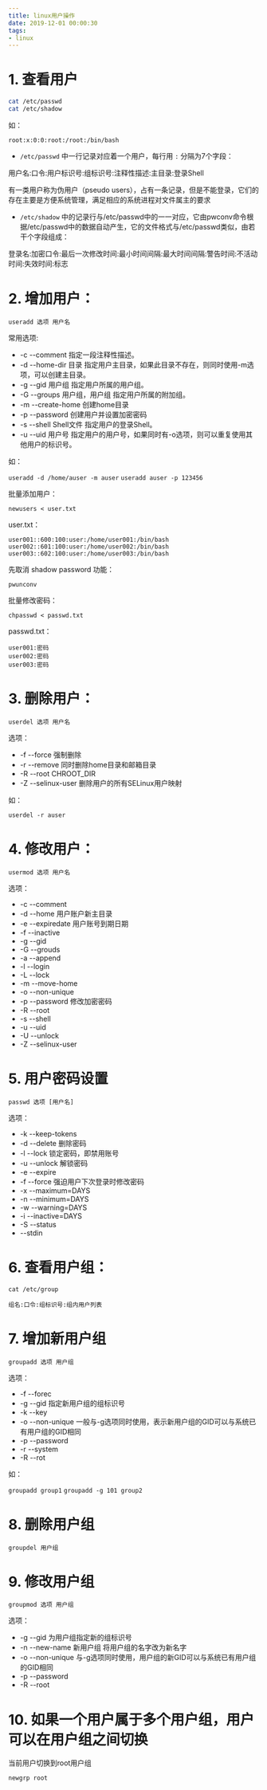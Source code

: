 ```yaml
---
title: linux用户操作
date: 2019-12-01 00:00:30
tags: 
- linux
---
```


# 1. 查看用户

```sh
cat /etc/passwd
cat /etc/shadow
```

<!-- more -->

如：

```
root:x:0:0:root:/root:/bin/bash
```

- `/etc/passwd` 中一行记录对应着一个用户，每行用 `:` 分隔为7个字段：

用户名:口令:用户标识号:组标识号:注释性描述:主目录:登录Shell

有一类用户称为伪用户（pseudo users），占有一条记录，但是不能登录，它们的存在主要是方便系统管理，满足相应的系统进程对文件属主的要求

- `/etc/shadow` 中的记录行与/etc/passwd中的一一对应，它由pwconv命令根据/etc/passwd中的数据自动产生，它的文件格式与/etc/passwd类似，由若干个字段组成：

登录名:加密口令:最后一次修改时间:最小时间间隔:最大时间间隔:警告时间:不活动时间:失效时间:标志

# 2. 增加用户：

`useradd 选项 用户名`

常用选项:

- -c --comment 指定一段注释性描述。
- -d --home-dir 目录 指定用户主目录，如果此目录不存在，则同时使用-m选项，可以创建主目录。
- -g --gid 用户组 指定用户所属的用户组。
- -G --groups 用户组，用户组 指定用户所属的附加组。
- -m --create-home 创建home目录
- -p --password 创建用户并设置加密密码
- -s --shell Shell文件 指定用户的登录Shell。
- -u --uid 用户号 指定用户的用户号，如果同时有-o选项，则可以重复使用其他用户的标识号。

如：
    
`useradd -d /home/auser -m auser`
`useradd auser -p 123456`

批量添加用户：

`newusers < user.txt`

user.txt：

```
user001::600:100:user:/home/user001:/bin/bash
user002::601:100:user:/home/user002:/bin/bash
user003::602:100:user:/home/user003:/bin/bash
```

先取消 shadow password 功能：

`pwunconv`

批量修改密码：

`chpasswd < passwd.txt`

passwd.txt：

```
user001:密码
user002:密码
user003:密码
```

# 3. 删除用户：

`userdel 选项 用户名`

选项：

- -f --force 强制删除
- -r --remove 同时删除home目录和邮箱目录
- -R --root CHROOT_DIR
- -Z --selinux-user 删除用户的所有SELinux用户映射

如：

`userdel -r auser`
    
# 4. 修改用户：

`usermod 选项 用户名`

选项：

- -c --comment 
- -d --home 用户账户新主目录
- -e --expiredate 用户账号到期日期
- -f --inactive
- -g --gid
- -G --grouds
- -a --append
- -l --login
- -L --lock
- -m --move-home
- -o --non-unique
- -p --password 修改加密密码
- -R --root
- -s --shell
- -u --uid
- -U --unlock
- -Z --selinux-user

# 5. 用户密码设置

`passwd 选项 [用户名]`

选项：

- -k --keep-tokens
- -d --delete 删除密码
- -l --lock 锁定密码，即禁用账号
- -u --unlock 解锁密码
- -e --expire
- -f --force 强迫用户下次登录时修改密码
- -x --maximum=DAYS
- -n --minimum=DAYS
- -w --warning=DAYS
- -i --inactive=DAYS
- -S --status
- --stdin

# 6. 查看用户组：

`cat /etc/group`

```
组名:口令:组标识号:组内用户列表
```

# 7. 增加新用户组

`groupadd 选项 用户组`

选项：

- -f --forec
- -g --gid 指定新用户组的组标识号
- -k --key
- -o --non-unique 一般与-g选项同时使用，表示新用户组的GID可以与系统已有用户组的GID相同
- -p --password
- -r --system
- -R --rot

如：

`groupadd group1`
`groupadd -g 101 group2`

# 8. 删除用户组

`groupdel 用户组`

# 9. 修改用户组

`groupmod 选项 用户组`

选项：

- -g --gid 为用户组指定新的组标识号
- -n --new-name 新用户组 将用户组的名字改为新名字
- -o --non-unique 与-g选项同时使用，用户组的新GID可以与系统已有用户组的GID相同
- -p --password
- -R --root

# 10. 如果一个用户属于多个用户组，用户可以在用户组之间切换

当前用户切换到root用户组

`newgrp root`
